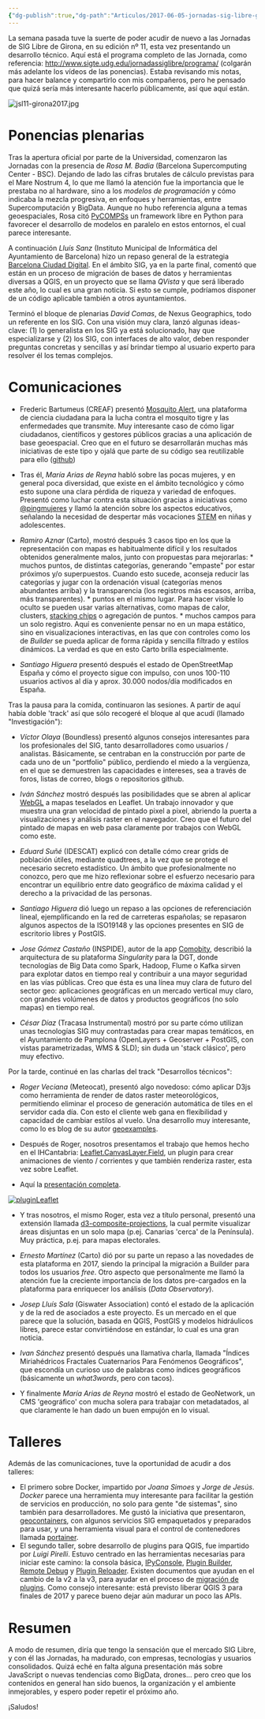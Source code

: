 ```yaml
---
{"dg-publish":true,"dg-path":"Articulos/2017-06-05-jornadas-sig-libre-girona-2017/Jornadas SIG Libre Girona.md","permalink":"/articulos/2017-06-05-jornadas-sig-libre-girona-2017/jornadas-sig-libre-girona/","title":"Jornadas SIG Libre Girona"}
---
```



La semana pasada tuve la suerte de poder acudir de nuevo a las Jornadas de SIG Libre de Girona, en su edición nº 11, esta vez presentando un desarrollo técnico. Aquí está el programa completo de las Jornada, como referencia: http://www.sigte.udg.edu/jornadassiglibre/programa/ (colgarán más adelante los vídeos de las ponencias). Estaba revisando mis notas, para hacer balance y compartirlo con mis compañeros, pero he pensado que quizá sería más interesante hacerlo públicamente, así que aquí están.

![jsl11-girona2017.jpg](/img/user/Blog/Articulos/2017-06-05-jornadas-sig-libre-girona-2017/media/jsl11-girona2017.jpg)
# Ponencias plenarias

Tras la apertura oficial por parte de la Universidad, comenzaron las Jornadas con la presencia de _Rosa M. Badia_ (Barcelona Supercomputing Center - BSC). Dejando de lado las cifras brutales de cálculo previstas para el Mare Nostrum 4, lo que me llamó la atención fue la importancia que le prestaba no al hardware, sino a los _modelos de programación_ y cómo indicaba la mezcla progresiva, en enfoques y herramientas, entre Supercomputación y BigData. Aunque no hubo referencia alguna a temas geoespaciales, Rosa citó [PyCOMPSs](https://pypi.python.org/pypi/pycompss) un framework libre en Python para favorecer el desarrollo de modelos en paralelo en estos entornos, el cual parece interesante.

A continuación _Lluís Sanz_ (Instituto Municipal de Informática del Ayuntamiento de Barcelona) hizo un repaso general de la estrategia [Barcelona Ciudad Digital](http://ajuntament.barcelona.cat/estrategiadigital/es). En el ámbito SIG, ya en la parte final, comentó que están en un proceso de migración de bases de datos y herramientas diversas a QGIS, en un proyecto que se llama _QVista_ y que será liberado este año, lo cual es una gran noticia. Si esto se cumple, podríamos disponer de un código aplicable también a otros ayuntamientos.

Terminó el bloque de plenarias _David Comas_, de Nexus Geographics, todo un referente en los SIG. Con una visión muy clara, lanzó algunas ideas-clave: (1) lo generalista en los SIG ya está solucionado, hay que especializarse y (2) los SIG, con interfaces de alto valor, deben responder preguntas concretas y sencillas y así brindar tiempo al usuario experto para resolver él los temas complejos.

# Comunicaciones

- Frederic Bartumeus (CREAF) presentó [Mosquito Alert](http://www.mosquitoalert.com/), una plataforma de ciencia ciudadana para la lucha contra el mosquito tigre y las enfermedades que transmite. Muy interesante caso de cómo ligar ciudadanos, científicos y gestores públicos gracias a una aplicación de base geoespacial. Creo que en el futuro se desarrollarán muchas más iniciativas de este tipo y ojalá que parte de su código sea reutilizable para ello ([github](https://github.com/MoveLab))

- Tras él, _María Arias de Reyna_ habló sobre las pocas mujeres, y en general poca diversidad, que existe en el ámbito tecnológico y cómo esto supone una clara pérdida de riqueza y variedad de enfoques. Presentó como luchar contra esta situación gracias a iniciativas como [@pingmujeres](https://twitter.com/pingmujeres?lang=es) y llamó la atención sobre los aspectos educativos, señalando la necesidad de despertar más vocaciones [STEM](https://es.wikipedia.org/wiki/Educaci%C3%B3n_STEM) en niñas y adolescentes.

- _Ramiro Aznar_ (Carto), mostró después 3 casos tipo en los que la representación con mapas es habitualmente difícil y los resultados obtenidos generalmente malos, junto con propuestas para mejorarlas: \* muchos puntos, de distintas categorías, generando "empaste" por estar próximos y/o superpuestos. Cuando esto sucede, aconseja reducir las categorías y jugar con la ordenación visual (categorías menos abundantes arriba) y la transparencia (los registros más escasos, arriba, más transparentes). \* puntos en el mismo lugar. Para hacer visible lo oculto se pueden usar varias alternativas, como mapas de calor, clusters, [stacking chips](https://carto.com/blog/stacking-chips-a-map-hack) o agregación de puntos. \* muchos campos para un solo registro. Aquí es conveniente pensar no en un mapa estático, sino en visualizaciones interactivas, en las que con controles como los de _Builder_ se pueda aplicar de forma rápida y sencilla filtrado y estilos dinámicos. La verdad es que en esto Carto brilla especialmente.

- _Santiago Higuera_ presentó después el estado de OpenStreetMap España y cómo el proyecto sigue con impulso, con unos 100-110 usuarios activos al día y aprox. 30.000 nodos/día modificados en España.

Tras la pausa para la comida, continuaron las sesiones. A partir de aquí había doble 'track' así que sólo recogeré el bloque al que acudí (llamado "Investigación"):

- _Víctor Olaya_ (Boundless) presentó algunos consejos interesantes para los profesionales del SIG, tanto desarrolladores como usuarios / analistas. Básicamente, se centraban en la construcción por parte de cada uno de un "portfolio" público, perdiendo el miedo a la vergüenza, en el que se demuestren las capacidades e intereses, sea a través de foros, listas de correo, blogs o repositorios github.

- _Iván Sánchez_ mostró después las posibilidades que se abren al aplicar [WebGL](https://gitlab.com/IvanSanchez/Leaflet.TileLayer.GL) a mapas teselados en Leaflet. Un trabajo innovador y que muestra una gran velocidad de pintado pixel a pixel, abriendo la puerta a visualizaciones y análisis raster en el navegador. Creo que el futuro del pintado de mapas en web pasa claramente por trabajos con WebGL como este.

- _Eduard Suñé_ (IDESCAT) explicó con detalle cómo crear grids de población útiles, mediante quadtrees, a la vez que se protege el necesario secreto estadístico. Un ámbito que profesionalmente no conozco, pero que me hizo reflexionar sobre el esfuerzo necesario para encontrar un equilibrio entre dato geográfico de máxima calidad y el derecho a la privacidad de las personas.

- _Santiago Higuera_ dió luego un repaso a las opciones de referenciación lineal, ejemplificando en la red de carreteras españolas; se repasaron algunos aspectos de la ISO19148 y las opciones presentes en SIG de escritorio libres y PostGIS.

- _Jose Gómez Castaño_ (INSPIDE), autor de la app [Comobity](https://play.google.com/store/apps/details?id=com.inspide.comobity&hl=es), describió la arquitectura de su plataforma _Singularity_ para la DGT, donde tecnologías de Big Data como Spark, Hadoop, Flume o Kafka sirven para explotar datos en tiempo real y contribuir a una mayor seguridad en las vías públicas. Creo que ésta es una línea muy clara de futuro del sector geo: aplicaciones geográficas en un mercado vertical muy claro, con grandes volúmenes de datos y productos geográficos (no solo mapas) en tiempo real.

- _César Díaz_ (Tracasa Instrumental) mostró por su parte cómo utilizan unas tecnologías SIG muy contrastadas para crear mapas temáticos, en el Ayuntamiento de Pamplona (OpenLayers + Geoserver + PostGIS, con vistas parametrizadas, WMS & SLD); sin duda un 'stack clásico', pero muy efectivo.

Por la tarde, continué en las charlas del track "Desarrollos técnicos":

- _Roger Veciana_ (Meteocat), presentó algo novedoso: cómo aplicar D3js como herramienta de render de datos raster meteorológicos, permitiendo eliminar el proceso de generación automática de tiles en el servidor cada día. Con esto el cliente web gana en flexibilidad y capacidad de cambiar estilos al vuelo. Una desarrollo muy interesante, como lo es blog de su autor [geoexamples](http://geoexamples.com).

- Después de Roger, nosotros presentamos el trabajo que hemos hecho en el IHCantabria: [Leaflet.CanvasLayer.Field](https://github.com/IHCantabria/Leaflet.CanvasLayer.Field/), un plugin para crear animaciones de viento / corrientes y que también renderiza raster, esta vez sobre Leaflet.

- Aquí la [presentación completa](https://victorvelarde.github.io/presentacion-jsl11/).

[![pluginLeaflet](Me/Blog/2017-06-05-jornadas-sig-libre-girona-2017/images/pluginleaflet1.png)](http://victorvelarde.github.io/presentacion-jsl11)

- Y tras nosotros, el mismo Roger, esta vez a título personal, presentó una extensión llamada [d3-composite-projections](https://github.com/rveciana/d3-composite-projections), la cual permite visualizar áreas disjuntas en un solo mapa (p.ej. Canarias 'cerca' de la Península). Muy práctica, p.ej. para mapas electorales.

- _Ernesto Martínez_ (Carto) dió por su parte un repaso a las novedades de esta plataforma en 2017, siendo la principal la migración a Builder para todos los usuarios _free_. Otro aspecto que personalmente me llamó la atención fue la creciente importancia de los datos pre-cargados en la plataforma para enriquecer los análisis (_Data Observatory_).

- _Josep Lluís Sala_ (Giswater Association) contó el estado de la aplicación y de la red de asociados a este proyecto. Es un mercado en el que parece que la solución, basada en QGIS, PostGIS y modelos hidráulicos libres, parece estar convirtiéndose en estándar, lo cual es una gran noticia.

- _Ivan Sánchez_ presentó después una llamativa charla, llamada "Índices Miriahédricos Fractales Cuaternarios Para Fenómenos Geográficos", que escondía un curioso uso de palabras como índices geográficos (básicamente un _what3words_, pero con tacos).

- Y finalmente _María Arias de Reyna_ mostró el estado de GeoNetwork, un CMS 'geográfico' con mucha solera para trabajar con metadatados, al que claramente le han dado un buen empujón en lo visual.

# Talleres

Además de las comunicaciones, tuve la oportunidad de acudir a dos talleres:

- El primero sobre Docker, impartido por _Joana Simoes_ y _Jorge de Jesús_. _Docker_ parece una herramienta muy interesante para facilitar la gestión de servicios en producción, no solo para gente "de sistemas", sino también para desarrolladores. Me gustó la iniciativa que presentaron, [geocontainers](https://hub.docker.com/u/geocontainers/), con algunos servicios SIG empaquetados y preparados para usar, y una herramienta visual para el control de contenedores llamada [portainer](http://portainer.io/).
- El segundo taller, sobre desarrollo de plugins para QGIS, fue impartido por _Luigi Pirelli_. Estuvo centrado en las herramientas necesarias para iniciar este camino: la consola básica, [IPyConsole](https://github.com/elpaso/qgis-ipythonconsole), [Plugin Builder](https://github.com/g-sherman/Qgis-Plugin-Builder), [Remote Debug](https://github.com/sourcepole/qgis-remote-debug) y [Plugin Reloader](https://github.com/borysiasty/plugin_reloader). Existen documentos que ayudan en el cambio de la v2 a la v3, para ayudar en el proceso de [migración de plugins](http://slides.com/luigipirelli/desdarrolloplugindeqgis-xi-girona#/18). Como consejo interesante: está previsto liberar QGIS 3 para finales de 2017 y parece bueno dejar aún madurar un poco las APIs.
    

# Resumen

A modo de resumen, diría que tengo la sensación que el mercado SIG Libre, y con él las Jornadas, ha madurado, con empresas, tecnologías y usuarios consolidados. Quizá eché en falta alguna presentación más sobre JavaScript o nuevas tendencias como BigData, drones... pero creo que los contenidos en general han sido buenos, la organización y el ambiente inmejorables, y espero poder repetir el próximo año.

¡Saludos!
